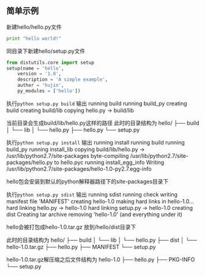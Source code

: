 ## 简单示例

新建hello/hello.py文件
```python
print "hello world!"
```
同目录下新建hello/setup.py文件
```python
from distutils.core import setup
setup(name = 'hello',
    version = '1.0',
    description = 'A simple example',
    author = 'hujin',
    py_modules = ['hello'])
```

执行`python setup.py build`
输出
running build
running build_py
creating build
creating build/lib
copying hello.py -> build/lib

当前目录会生成build/lib/hello.py这样的路径
此时的目录结构为
hello/
├── build
│   └── lib
│       └── hello.py
├── hello.py
└── setup.py

执行`python setup.py install`
输出
running install
running build
running build_py
running install_lib
copying build/lib/hello.py -> /usr/lib/python2.7/site-packages
byte-compiling /usr/lib/python2.7/site-packages/hello.py to hello.pyc
running install_egg_info
Writing /usr/lib/python2.7/site-packages/hello-1.0-py2.7.egg-info

hello包会安装到默认的python解释器路径下的site-packages目录下

执行`python setup.py sdist`
输出
running sdist
running check
writing manifest file 'MANIFEST'
creating hello-1.0
making hard links in hello-1.0...
hard linking hello.py -> hello-1.0
hard linking setup.py -> hello-1.0
creating dist
Creating tar archive
removing 'hello-1.0' (and everything under it)

hello会被打包成hello-1.0.tar.gz 放到/hello/dist目录下

此时的目录结构为
hello/
├── build
│   └── lib
│       └── hello.py
├── dist
│   └── hello-1.0.tar.gz
├── hello.py
├── MANIFEST
└── setup.py

hello-1.0.tar.gz解压缩之后文件结构为
hello-1.0
├── hello.py
├── PKG-INFO
└── setup.py
